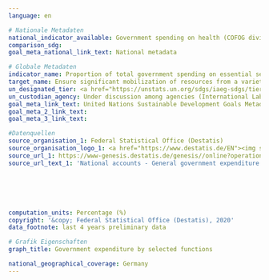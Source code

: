 ```yaml
---
language: en

# Nationale Metadaten
national_indicator_available: Government spending on health (COFOG division 7) <br> Government spending on education (COFOG division 9) <br> Government spending on social protection (COFOG division 10)
comparison_sdg: 
goal_meta_national_link_text: National metadata

# Globale Metadaten
indicator_name: Proportion of total government spending on essential services (education, health and social protection)
target_name: Ensure significant mobilization of resources from a variety of sources, including through enhanced development cooperation, in order to provide adequate and predictable means for developing countries, in particular least developed countries, to implement programmes and policies to end poverty in all its dimensions
un_designated_tier: <a href="https://unstats.un.org/sdgs/iaeg-sdgs/tier-classification/" title="Click here for more information on the UN tier classification.">Tier II</a>
un_custodian_agency: Under discussion among agencies (International Labour Organization (ILO), UNESCO Institute for Statistics (UNESCO-UIS), World Health Organization (WHO))
goal_meta_link_text: United Nations Sustainable Development Goals Metadata
goal_meta_2_link_text: 
goal_meta_3_link_text: 

#Datenquellen
source_organisation_1: Federal Statistical Office (Destatis)
source_organisation_logo_1: <a href="https://www.destatis.de/EN"><img src="https://g205sdgs.github.io/sdg-indicators/public/OrgImgEn/destatis.png" alt="Logo destatis" style="height:60px; width:148px" /></a>
source_url_1: https://www-genesis.destatis.de/genesis//online?operation=table&code=81000-0138&bypass=true&language=en
source_url_text_1: 'National accounts - General government expenditure: functions of government (COFOG) – GENESIS online 81000-0138'






computation_units: Percentage (%)
copyright: '&copy; Federal Statistical Office (Destatis), 2020'
data_footnote: last 4 years preliminary data

# Grafik Eigenschaften
graph_title: Government expenditure by selected functions

national_geographical_coverage: Germany
---
```


<span></span>